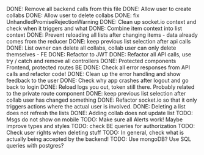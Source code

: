 DONE: Remove all backend calls from this file
DONE: Allow user to create collabs
DONE: Allow user to delete collabs
DONE: fix UnhandledPromiseRejectionWarning
DONE: Clean up socket.io context and check when it triggers and what
DONE: Combine item context into list context
DONE: Prevent reloading all lists after changing items - data already comes from the reducer
DONE: keep previous list selection after api calls
DONE: List owner can delete all collabs, collab user can only delete themselves - FE
DONE: Refactor to JWT
DONE: Refactor all API calls, use try / catch and remove all controllers
DONE: Protected components Frontend, protected routes BE
DONE: Check all error responses from API calls and refactor code!
DONE: Clean up the error handling and show feedback to the user
DONE: Check why app crashes after logout and go back to login
DONE: Reload logs you out, token still there. Probably related to the private route component
DONE: keep previous list selection after collab user has changed something
DONE: Refactor socket.io so that it only triggers actions where the actual user is involved.
DONE: Deleting a list does not refresh the lists
DONE: Adding collab does not update list
TODO: Msgs do not show on mobile
TODO: Make sure all Alerts work! Maybe improve types and styles
TODO: check BE queries for authorization
TODO: Check user rights when deleting stuff
TODO: In general, check what is actually being accepted by the backend!
TODO: Use mongoDB? Use SQL queries with postgres?
